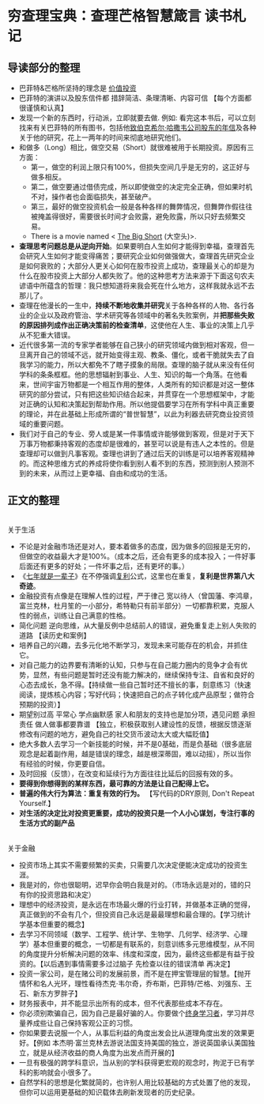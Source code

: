 # 穷查理宝典：查理芒格智慧箴言 读书札记  

## 导读部分的整理  
+ 巴菲特&芒格所坚持的理念是 [价值投资](https://zh.wikipedia.org/zh-hans/價值投資)
+ 巴菲特的演讲以及股东信件都 措辞简洁、条理清晰、内容可信 【每个方面都很谨慎和认真】
+ 发现一个新的东西时，行动派，立即就要去做. 例如: 看完这本书后，可以立刻找来有关巴菲特的所有图书，包括他[致伯克希尔·哈撒韦公司股东的年信](http://www.berkshirehathaway.com/letters/letters.html)及各种关于他的研究，花上一两年的时间来彻底地研究他们。
+ 和做多（Long）相比，做空交易（Short）就很难被用于长期投资。原因有三方面：
	- 第一，做空的利润上限只有100%，但损失空间几乎是无穷的，这正好与做多相反。
	- 第二，做空要通过借债完成，所以即使做空的决定完全正确，但如果时机不对，操作者也会面临损失，甚至破产。
	- 第三，最好的做空投资机会一般是各种各样的舞弊情况，但舞弊作假往往被掩盖得很好，需要很长时间才会败露，避免败露，所以只好去频繁交易。
	- There is a movie named < [The Big Short](https://en.wikipedia.org/wiki/The_Big_Short_(film)) (大空头)>. 
+ <b>查理思考问题总是从逆向开始</b>。如果要明白人生如何才能得到幸福，查理首先会研究人生如何才能变得痛苦；要研究企业如何做强做大，查理首先研究企业是如何衰败的；大部分人更关心如何在股市投资上成功，查理最关心的却是为什么在股市投资上大部分人都失败了。他的这种思考方法来源于下面这句农夫谚语中所蕴含的哲理：我只想知道将来我会死在什么地方，这样我就永远不去那儿了。
+ 查理在他漫长的一生中，<b>持续不断地收集并研究</b>关于各种各样的人物、各行各业的企业以及政府管治、学术研究等各领域中的著名失败案例，并<b>把那些失败的原因排列成作出正确决策前的检查清单</b>，这使他在人生、事业的决策上几乎从不犯重大错误。
+ 近代很多第一流的专家学者能够在自己狭小的研究领域内做到相对客观，但一旦离开自己的领域不远，就开始变得主观、教条、僵化，或者干脆就失去了自我学习的能力，所以大都免不了瞎子摸象的局限。查理的脑子就从来没有任何学科的条条框框。他的思想辐射到事业、人生、知识的每一个角落。在他看来，世间宇宙万物都是一个相互作用的整体，人类所有的知识都是对这一整体研究的部分尝试，只有把这些知识结合起来，并贯穿在一个思想框架中，才能对正确的认知和决策起到帮助作用。所以他提倡要学习在所有学科中真正重要的理论，并在此基础上形成所谓的“普世智慧”，以此为利器去研究商业投资领域的重要问题。
+ 我们对于自己的专业、旁人或是某一件事情或许能够做到客观，但是对于天下万事万物都秉持客观的态度却是很难的，甚至可以说是有违人之本性的。但是查理却可以做到凡事客观。查理也讲到了通过后天的训练是可以培养客观精神的。而这种思维方式的养成将使你看到别人看不到的东西，预测到别人预测不到的未来，从而过上更幸福、自由和成功的生活。  

## 正文的整理  

<br>
关于生活  

+ 不论是对金融市场还是对人，要本着做多的态度，因为做多的回报是无穷的，但做空的收益最大才是100%。（成本之后，还会有更多的成本投入；一件好事后面还有更多的好处；一件坏事之后，还有更坏的事。）  
+ 《[七年就是一辈子](http://zhibimo.com/books/xiaolai/reborn-every-7-years)》在不停强调[复利](https://zh.wikipedia.org/wiki/%E5%A4%8D%E5%88%A9)公式，这里也在重复，<b>复利是世界第八大奇迹</b>。
+ 金融投资有点像是在理解人性的过程，严于律己 宽以待人（曾国藩、李鸿章，富兰克林，杜月笙的一小部分，希特勒只有前半部分）一切都靠积累，克服人性的弱点，训练让自己满意的性格。
+ 简化问题 逆向思维，从大量反例中总结前人的错误，避免重复走上别人失败的道路 【读历史和案例】
+ 培养自己的兴趣，去多元化地不断学习，发现未来可能存在的机会，并抓住它。
+ 对自己能力的边界要有清晰的认知，只参与在自己能力圈内的竞争才会有优势，显然，有些问题是暂时还没有能力解决的，继续保持专注、自省和良好的心态去成长，急不得。【持续做一些自己暂时还不擅长的事，刻意练习（快速阅读，提炼核心内容；写好代码；快速把自己的点子转化成产品原型；做符合预期的投资）】
+ 期望别过高 平常心 学点幽默感 家人和朋友的支持也是加分项，遇见问题 承担责任 做人做事都要靠谱 【独立，积极获取别人建设性的反馈，根据反馈逐渐修改有问题的地方，避免自己的社交货币波动太大或大幅贬值】
+ 绝大多数人去学习一个新技能的时候，并不是0基础，而是负基础（很多底层观念是起着副作用，越是错误的理念，越是根深蒂固，难以动摇），所以当你有经验的时候，你更要自信。
+ 及时回报（反馈），在改变和延续行为方面往往比延后的回报有效的多。
+ <b>要得到你想得到的某样东西，最可靠的方法是让自己配得上它。</b>
+ <b>普遍的伟大行为算法：重复有效的行为。</b> 【写代码的DRY原则, Don't Repeat Yourself.】
+ <b>对生活的决定比对投资更重要，成功的投资只是一个人小心谋划，专注行事的生活方式的副产品</b>  


<br>
关于金融  

+ 投资市场上其实不需要频繁的买卖，只需要几次决定便能决定成功的投资生涯。
+ 我是对的，你也很聪明，迟早你会明白我是对的。（市场永远是对的，错的只有你的投资思路和决定）
+ 理想中的经济投资，是永远在市场最火爆的行业打转，并做基本正确的觉得，真正做到的不会有几个，但投资自己永远是最最理想和最合理的。【学习统计学基本但重要的概念】
+ 去学习不同领域（数学、工程学、统计学、生物学、几何学、经济学、心理学）基本但重要的概念，一切都是有联系的，刻意训练多元思维模型，从不同的角度提升分析解决问题的效率、纬度和深度，因为，最终这些都是有益于投资的。【以后遇到事情需要多过过脑子 先检查以往的错误清单 再决定】
+ 投资一家公司，是在赌公司的发展前景，而不是在押宝管理层的智慧。【抛开情怀和名人光环，理性看待杰克·韦尔奇，乔布斯，巴菲特/芒格、刘强东、王石、新东方罗胖子】
+ 财务报表中，并不能显示出所有的成本，但不代表那些成本不存在。
+ 你必须别欺骗自己，因为自己是最好骗的人。你要做个[终身学习者](https://zh.wikipedia.org/wiki/%E7%B5%82%E8%BA%AB%E5%AD%B8%E7%BF%92)，学习并尽量养成些让自己保持客观公正的习惯。
+ 你如果要去说服一个人，从事后利益的角度出发会比从道理角度出发的效果更好。【例如 本杰明·富兰克林去游说法国支持美国的独立，游说英国承认美国独立，就是从经济收益的商人角度为出发点而开展的】
+ 一旦有极强的跨学科意识，当从别的学科获得更宏观的观念时，拘泥于已有学科的影响就会小很多了。
+ 自然学科的思想是化繁就简的，也许别人用比较基础的方式处置了他的发现，但你可以运用更基础的知识载体去刷新发现者的历史纪录。
